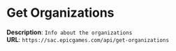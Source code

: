 # Get Organizations

**Description**: `Info about the organizations` \
**URL**: `https://sac.epicgames.com/api/get-organizations`
